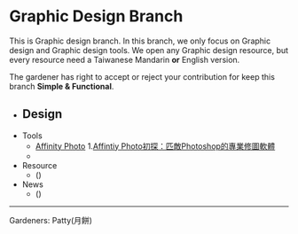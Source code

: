 # Graphic Design Branch
This is Graphic design branch. In this branch, we only focus on Graphic design and Graphic design tools. We open any Graphic design resource, but every resource need a Taiwanese Mandarin __or__ English version.

The gardener has right to accept or reject your contribution for keep this branch __Simple & Functional__.

- Design
	- 
- Tools
	- [Affinity Photo](https://affinity.serif.com/en-gb/photo/)
		1.[Affintiy Photo初探：匹敵Photoshop的專業修圖軟體](https://medium.com/@amou/affinityphoto1-f5b9a154e44a#.9zlmt6dhq)
	- []()
- Resource
	- [](#)()
- News
	- [](#)()

---- 
Gardeners: Patty(月餅)
